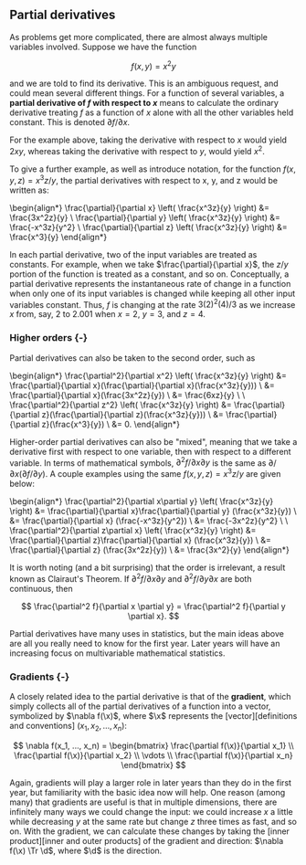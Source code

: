 ## Partial derivatives

As problems get more complicated, there are almost always multiple variables involved. Suppose we have the function

$$ f(x,y) = x^2y $$

and we are told to find its derivative. This is an ambiguous request, and could mean several different things. For a function of several variables, a **partial derivative of $f$ with respect to $x$** means to calculate the ordinary derivative treating $f$ as a function of $x$ alone with all the other variables held constant. This is denoted $\partial f / \partial x$.

For the example above, taking the derivative with respect to $x$ would yield $2xy$, whereas taking the derivative with respect to $y$, would yield $x^2$.

To give a further example, as well as introduce notation, for the function $f(x,y,z) = x^3z/y$, the partial derivatives with respect to x, y, and z would be written as:

\begin{align*}
\frac{\partial}{\partial x} \left( \frac{x^3z}{y} \right) &= \frac{3x^2z}{y} \\
\frac{\partial}{\partial y} \left( \frac{x^3z}{y} \right) &= \frac{-x^3z}{y^2} \\
\frac{\partial}{\partial z} \left( \frac{x^3z}{y} \right) &= \frac{x^3}{y}
\end{align*}

In each partial derivative, two of the input variables are treated as constants. For example, when we take $\frac{\partial}{\partial x}$, the $z/y$ portion of the function is treated as a constant, and so on. Conceptually, a partial derivative represents the instantaneous rate of change in a function when only one of its input variables is changed while keeping all other input variables constant. Thus, $f$ is changing at the rate $3(2)^2(4)/3$ as we increase $x$ from, say, 2 to 2.001 when $x=2$, $y=3$, and $z=4$.

### Higher orders {-}

Partial derivatives can also be taken to the second order, such as

\begin{align*}
\frac{\partial^2}{\partial x^2} \left( \frac{x^3z}{y} \right) &= \frac{\partial}{\partial x}(\frac{\partial}{\partial x}(\frac{x^3z}{y})) \\
  &= \frac{\partial}{\partial x}(\frac{3x^2z}{y}) \\
  &= \frac{6xz}{y} \\
  \\
\frac{\partial^2}{\partial z^2} \left( \frac{x^3z}{y} \right) &= \frac{\partial}{\partial z}(\frac{\partial}{\partial z}(\frac{x^3z}{y})) \\
  &= \frac{\partial}{\partial z}(\frac{x^3}{y}) \\
  &= 0.
\end{align*}

Higher-order partial derivatives can also be "mixed", meaning that we take a derivative first with respect to one variable, then with respect to a different variable. In terms of mathematical symbols, $\partial^2 f / \partial x \partial y$ is the same as $\partial / \partial x ( \partial f / \partial y)$. A couple examples using the same $f(x,y,z) = x^3z/y$ are given below:

\begin{align*}
\frac{\partial^2}{\partial x\partial y} \left( \frac{x^3z}{y} \right) &= \frac{\partial}{\partial x}\frac{\partial}{\partial y} (\frac{x^3z}{y}) \\
  &= \frac{\partial}{\partial x} (\frac{-x^3z}{y^2}) \\
  &= \frac{-3x^2z}{y^2} \\
  \\
\frac{\partial^2}{\partial z\partial x} \left( \frac{x^3z}{y} \right) &= \frac{\partial}{\partial z}\frac{\partial}{\partial x} (\frac{x^3z}{y}) \\
  &= \frac{\partial}{\partial z} (\frac{3x^2z}{y}) \\
  &= \frac{3x^2}{y}
\end{align*}

It is worth noting (and a bit surprising) that the order is irrelevant, a result known as Clairaut's Theorem. If $\partial^2 f / \partial x \partial y$ and $\partial^2 f / \partial y \partial x$ are both continuous, then

$$ \frac{\partial^2 f}{\partial x \partial y} = \frac{\partial^2 f}{\partial y \partial x}. $$

Partial derivatives have many uses in statistics, but the main ideas above are all you really need to know for the first year. Later years will have an increasing focus on multivariable mathematical statistics.

### Gradients {-}

A closely related idea to the partial derivative is that of the **gradient**, which simply collects all of the partial derivatives of a function into a vector, symbolized by $\nabla f(\x)$, where $\x$ represents the [vector][definitions and conventions] $(x_1, x_2, \ldots, x_n)$:

$$ \nabla f(x_1, ..., x_n) = \begin{bmatrix}
\frac{\partial f(\x)}{\partial x_1} \\
\frac{\partial f(\x)}{\partial x_2} \\
\vdots \\
\frac{\partial f(\x)}{\partial x_n}
\end{bmatrix} $$

Again, gradients will play a larger role in later years than they do in the first year, but familiarity with the basic idea now will help. One reason (among many) that gradients are useful is that in multiple dimensions, there are infinitely many ways we could change the input: we could increase $x$ a little while decreasing $y$ at the same rate but change $z$ three times as fast, and so on. With the gradient, we can calculate these changes by taking the [inner product][inner and outer products] of the gradient and direction: $\nabla f(\x) \Tr \d$, where $\d$ is the direction.
